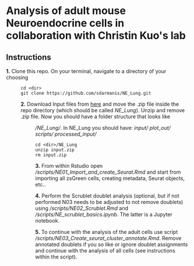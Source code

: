 # Analysis of adult mouse Neuroendocrine cells in collaboration with Christin Kuo's lab

## Instructions

**1.** Clone this repo. On your terminal, navigate to a directory of your choosing *<dir>*
  
 ```
 cd <dir>
 git clone https://github.com/sdarmanis/NE_Lung.git
 ```

**2.** Download Input files from [here](https://drive.google.com/open?id=1zhrR7cPI8OeqMhNW5IgJGBNwam_Xs3M0) and move the .zip file inside the repo directory (which should be called *NE_Lung*). Unzip and remove .zip file. Now you should have a folder structure that looks like *<dir>/NE_Lung/*. In NE_Lung you should have: *input/* *plot_out/* *scripts/* *processed_input/*

 ```
 cd <dir>/NE_Lung
 unzip input.zip
 rm input.zip
 ```
  
**3.** From within Rstudio open */scripts/NE01_Import_and_create_Seurat.Rmd* and start from importing all zsGreen cells, creating metadata, Seurat objects, etc.. 

**4.** Perform the Scrublet doublet analysis (optional, but if not performed N03 needs to be adjusted to not remove doublets) using */scripts/NE02_Scrublet.Rmd* and */scripts/NE_scrublet_basics.ipynb*. The latter is a Jupyter notebook.

**5.** To continue with the analysis of the adult cells use script */scripts/NE03_Create_seurat_cluster_annotate.Rmd*. Remove annotated doublets if you so like or ignore doublet assignments and continue with the analysis of all cells (see instructions within the script).









